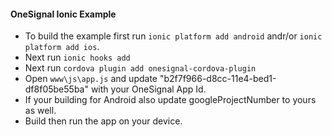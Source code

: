#### OneSignal Ionic Example

- To build the example first run `ionic platform add android` andr/or `ionic platform add ios`.
- Next run `ionic hooks add`
- Next run `cordova plugin add onesignal-cordova-plugin`
- Open `www\js\app.js` and update "b2f7f966-d8cc-11e4-bed1-df8f05be55ba" with your OneSignal App Id.
- If your building for Android also update googleProjectNumber to yours as well.
- Build then run the app on your device.
